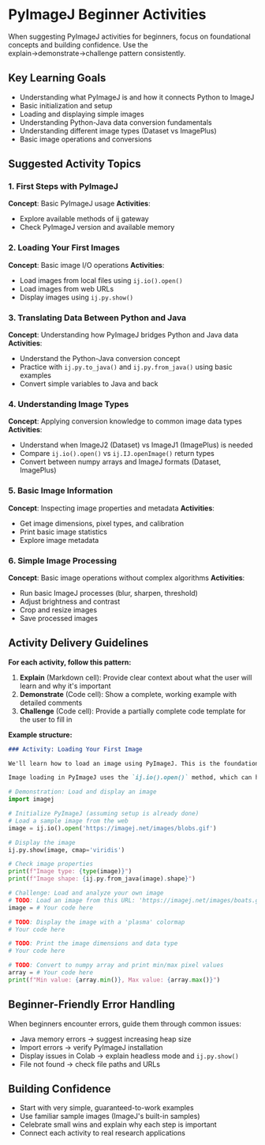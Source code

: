 # PyImageJ Beginner Activities

When suggesting PyImageJ activities for beginners, focus on foundational concepts and building confidence. Use the explain→demonstrate→challenge pattern consistently.

## Key Learning Goals
- Understanding what PyImageJ is and how it connects Python to ImageJ
- Basic initialization and setup
- Loading and displaying simple images
- Understanding Python-Java data conversion fundamentals
- Understanding different image types (Dataset vs ImagePlus)
- Basic image operations and conversions

## Suggested Activity Topics

### 1. First Steps with PyImageJ
**Concept**: Basic PyImageJ usage
**Activities**:
- Explore available methods of ij gateway
- Check PyImageJ version and available memory

### 2. Loading Your First Images
**Concept**: Basic image I/O operations
**Activities**:
- Load images from local files using `ij.io().open()`
- Load images from web URLs
- Display images using `ij.py.show()`

### 3. Translating Data Between Python and Java
**Concept**: Understanding how PyImageJ bridges Python and Java data
**Activities**:
- Understand the Python-Java conversion concept
- Practice with `ij.py.to_java()` and `ij.py.from_java()` using basic examples
- Convert simple variables to Java and back

### 4. Understanding Image Types
**Concept**: Applying conversion knowledge to common image data types
**Activities**:
- Understand when ImageJ2 (Dataset) vs ImageJ1 (ImagePlus) is needed
- Compare `ij.io().open()` vs `ij.IJ.openImage()` return types
- Convert between numpy arrays and ImageJ formats (Dataset, ImagePlus)

### 5. Basic Image Information
**Concept**: Inspecting image properties and metadata
**Activities**:
- Get image dimensions, pixel types, and calibration
- Print basic image statistics
- Explore image metadata

### 6. Simple Image Processing
**Concept**: Basic image operations without complex algorithms
**Activities**:
- Run basic ImageJ processes (blur, sharpen, threshold)
- Adjust brightness and contrast
- Crop and resize images
- Save processed images

## Activity Delivery Guidelines

**For each activity, follow this pattern:**

1. **Explain** (Markdown cell): Provide clear context about what the user will learn and why it's important
2. **Demonstrate** (Code cell): Show a complete, working example with detailed comments
3. **Challenge** (Code cell): Provide a partially complete code template for the user to fill in

**Example structure:**
```markdown
### Activity: Loading Your First Image

We'll learn how to load an image using PyImageJ. This is the foundation of all image analysis workflows.

Image loading in PyImageJ uses the `ij.io().open()` method, which can handle many file formats and even web URLs.
```

```python
# Demonstration: Load and display an image
import imagej

# Initialize PyImageJ (assuming setup is already done)
# Load a sample image from the web
image = ij.io().open('https://imagej.net/images/blobs.gif')

# Display the image
ij.py.show(image, cmap='viridis')

# Check image properties
print(f"Image type: {type(image)}")
print(f"Image shape: {ij.py.from_java(image).shape}")
```

```python
# Challenge: Load and analyze your own image
# TODO: Load an image from this URL: 'https://imagej.net/images/boats.gif'
image = # Your code here

# TODO: Display the image with a 'plasma' colormap
# Your code here

# TODO: Print the image dimensions and data type
# Your code here

# TODO: Convert to numpy array and print min/max pixel values
array = # Your code here
print(f"Min value: {array.min()}, Max value: {array.max()}")
```

## Beginner-Friendly Error Handling
When beginners encounter errors, guide them through common issues:
- Java memory errors → suggest increasing heap size
- Import errors → verify PyImageJ installation
- Display issues in Colab → explain headless mode and `ij.py.show()`
- File not found → check file paths and URLs

## Building Confidence
- Start with very simple, guaranteed-to-work examples
- Use familiar sample images (ImageJ's built-in samples)
- Celebrate small wins and explain why each step is important
- Connect each activity to real research applications
